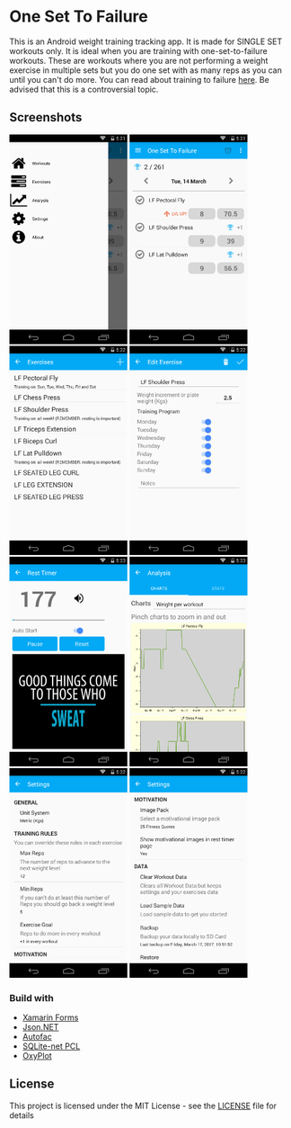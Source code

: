 # One Set To Failure

This is an Android weight training tracking app. It is made for SINGLE SET workouts only. It is ideal when you are training with one-set-to-failure workouts. These are workouts where you are not performing a weight exercise in multiple sets but you do one set with as many reps as you can until you can't do more. You can read about training to failure [here](https://en.wikipedia.org/wiki/Training_to_failure). Be advised that this is a controversial topic.

## Screenshots
<img src="https://raw.githubusercontent.com/vasileiossam/One-Set-To-Failure/master/Screenshots/slide_menu.png" alt="Slide Menu" Width="210" />

<img src="https://raw.githubusercontent.com/vasileiossam/One-Set-To-Failure/master/Screenshots/workouts.png" alt="Workouts list" Width="210" />

<img src="https://raw.githubusercontent.com/vasileiossam/One-Set-To-Failure/master/Screenshots/exercises.png" alt="Exercises list" Width="210" />

<img src="https://raw.githubusercontent.com/vasileiossam/One-Set-To-Failure/master/Screenshots/exercise_detail.png" alt="Exercise details" Width="210" />

<img src="https://raw.githubusercontent.com/vasileiossam/One-Set-To-Failure/master/Screenshots/rest_timer.png" alt="Rest Timer" Width="210" />

<img src="https://raw.githubusercontent.com/vasileiossam/One-Set-To-Failure/master/Screenshots/analysis.png" alt="Analysis and statistics" Width="210" />

<img src="https://raw.githubusercontent.com/vasileiossam/One-Set-To-Failure/master/Screenshots/settings1.png" alt="Settings" Width="210" />

<img src="https://raw.githubusercontent.com/vasileiossam/One-Set-To-Failure/master/Screenshots/settings2.png" alt="Settings" Width="210" />

### Build with
* [Xamarin Forms](https://github.com/xamarin/Xamarin.Forms)
* [Json.NET](http://www.newtonsoft.com/json)
* [Autofac](https://autofac.org/)
* [SQLite-net PCL](https://www.nuget.org/packages/sqlite-net-pcl)
* [OxyPlot](http://www.oxyplot.org/)

## License
This project is licensed under the MIT License - see the [LICENSE](LICENSE.md) file for details